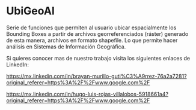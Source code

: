 # UbiGeoAI


Serie de funciones que permiten al usuario ubicar espacialmente los Bounding Boxes a partir de archivos georreferenciados (ráster) generado de esta manera, archivos en formato shapefile. Lo que permite hacer análisis en Sistemas de Información Geográfica.

Si quieres conocer mas de nuestro trabajo visita los siguientes enlaces de LinkedIn:

https://mx.linkedin.com/in/brayan-murillo-guti%C3%A9rrez-76a2a7281?original_referer=https%3A%2F%2Fwww.google.com%2F

https://mx.linkedin.com/in/hugo-luis-rojas-villalobos-5918661a4?original_referer=https%3A%2F%2Fwww.google.com%2F


